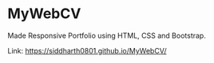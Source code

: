 # MyWebCV
Made Responsive Portfolio using HTML, CSS and Bootstrap.

Link: https://siddharth0801.github.io/MyWebCV/
